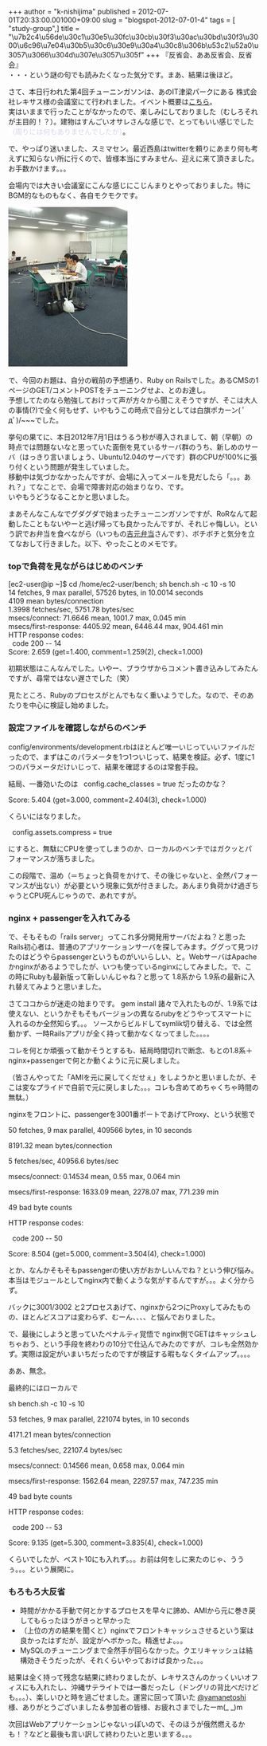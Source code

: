 +++
author = "k-nishijima"
published = 2012-07-01T20:33:00.001000+09:00
slug = "blogspot-2012-07-01-4"
tags = [ "study-group",]
title = "\u7b2c4\u56de\u30c1\u30e5\u30fc\u30cb\u30f3\u30ac\u30bd\u30f3\u3000\u6c96\u7e04\u30b5\u30c6\u30e9\u30a4\u30c8\u306b\u53c2\u52a0\u3057\u3066\u304d\u307e\u3057\u305f"
+++
『反省会、ああ反省会、反省会』  
・・・という謎の句でも読みたくなった気分です。まあ、結果は後ほど。  
  
<span
id="more"></span>さて、本日行われた第4回チューニンガソンは、あのIT津梁パークにある
株式会社レキサス様の会議室にて行われました。イベント概要は[こちら](http://www.zusaar.com/event/312058)。  
実はいままで行ったことがなかったので、楽しみにしておりました（むしろそれが主目的！？）。建物はすんごいオサレさんな感じで、とってもいい感じでした<span
class="Apple-style-span" style="background-color: white;"><span
class="Apple-style-span"
style="color: #d9d2e9;">（周りには何もありませんでしたが）</span></span>。  
  
で、やっぱり迷いました、スミマセン。最近西島はtwitterを頼りにあまり何も考えずに知らない所に行くので、皆様本当にすみません、迎えに来て頂きました。お手数かけます。。。  
  
会場内では大きい会議室にこんな感じにこじんまりとやっておりました。特にBGM的なものもなく、各自モクモクです。  

[![](/images/blogspot/thumbnails/blogspot-2012-07-01-4-2012-07-01+13.13.34.jpg)](/images/blogspot/blogspot-2012-07-01-4-2012-07-01+13.13.34.jpg)

  
で、今回のお題は、自分の戦前の予想通り、Ruby on
Railsでした。あるCMSの1ページのGET/コメントPOSTをチューニングせよ、とのお達し。  
予想してたのなら勉強しておけって声が方々から聞こえそうですが、そこは大人の事情(?)で全く何もせず、いやもうこの時点で自分としては白旗ポカーン(
ﾟдﾟ)/~~~でした。  
  
挙句の果てに、本日2012年7月1日はうるう秒が導入されまして、朝（早朝）の時点では問題ないなと思っていた面倒を見ているサーバ群のうち、新しめのサーバ（はっきり言いましょう、Ubuntu12.04のサーバです）群のCPUが100%に張り付くという問題が発生していました。  
移動中は気づかなかったんですが、会場に入ってメールを見だしたら「。。。あれ？」てなことで、会場で障害対応の始まりなり、です。  
いやもうどうなることかと思いました。  
  
まあそんなこんなでグダグダで始まったチューニンガソンですが、RoRなんて起動したこともないやーと逃げ帰っても良かったんですが、それじゃ悔しい。という訳でお弁当を食べながら（いつもの[吉元弁当](http://www.musu-b.com/shop2077/)さんです）、ボチボチと気分を立てなおして行きました。以下、やったことのメモです。  
  

### topで負荷を見ながらはじめのベンチ

  
\[ec2-user@ip ~\]$ cd /home/ec2-user/bench; sh bench.sh -c 10 -s 10  
14 fetches, 9 max parallel, 57526 bytes, in 10.0014 seconds  
4109 mean bytes/connection  
1.3998 fetches/sec, 5751.78 bytes/sec  
msecs/connect: 71.6646 mean, 1001.7 max, 0.045 min  
msecs/first-response: 4405.92 mean, 6446.44 max, 904.461 min  
HTTP response codes:  
  code 200 -- 14  
Score: 2.659 (get=1.400, comment=1.259(2), check=1.000)  

  

初期状態はこんなんでした。いやー、ブラウザからコメント書き込みしてみたんですが、尋常ではない遅さでした（笑）

見たところ、Rubyのプロセスがとんでもなく重いようでした。なので、そのあたりを中心に検証し始めました。

  

### 設定ファイルを確認しながらのベンチ

config/environments/development.rbはほとんど唯一いじっていいファイルだったので、まずはこのパラメータを1つ1ついじって、結果を検証。必ず、1度に1つのパラメータだけいじって、結果を確認するのは常套手段。

結局、一番効いたのは   config.cache\_classes = true だったのかな？

Score: 5.404 (get=3.000, comment=2.404(3), check=1.000)

くらいにはなりました。

  

  config.assets.compress = true

にすると、無駄にCPUを使ってしまうのか、ローカルのベンチではガクッとパフォーマンスが落ちました。

  

この段階で、温め（＝ちょっと負荷をかけて、その後じゃないと、全然パフォーマンスが出ない）が必要という現象に気が付きました。あんまり負荷かけ過ぎちゃうとCPU死んじゃうので、あれですが。

  

### nginx + passengerを入れてみる

で、そもそもの「rails
server」ってこれ多分開発用サーバだよね？と思ったRails初心者は、普通のアプリケーションサーバを探してみます。ググって見つけたのはどうやらpassengerというものがいいらしい、と。WebサーバはApacheかnginxがあるようでしたが、いつも使っているnginxにしてみました。で、この時にRubyも最新版って新しいんじゃね？と思って
1.8系から 1.9系の最新に入れ替えてみようと思いました。

さてココからが迷走の始まりです。 gem install
諸々で入れたものが、1.9系では使えない、というかそもそもバージョンの異なるrubyをどうやってスマートに入れるのか全然知らず。。。
ソースからビルドしてsymlik切り替える、では全然動かず、一時Railsアプリが全く持って動かなくなってました。。。。

  

コレを何とか頑張って動かそうとするも、結局時間切れで断念、もとの1.8系＋nginx+passengerで何とか動くように元に戻しました。

（皆さんやってた「AMIを元に戻してくだせぇ」をしようかと思いましたが、そこは変なプライドで自前で元に戻しました。。。コレも含めてめちゃくちゃ時間の無駄。）

  

nginxをフロントに、passengerを3001番ポートであげてProxy、という状態で

50 fetches, 9 max parallel, 409566 bytes, in 10 seconds

8191.32 mean bytes/connection

5 fetches/sec, 40956.6 bytes/sec

msecs/connect: 0.14534 mean, 0.55 max, 0.064 min

msecs/first-response: 1633.09 mean, 2278.07 max, 771.239 min

49 bad byte counts

HTTP response codes:

  code 200 -- 50

Score: 8.504 (get=5.000, comment=3.504(4), check=1.000)

とか、なんかそもそもpassengerの使い方がおかしいんでね？という伸び悩み。本当はモジュールとしてnginx内で動くような気がするんですが。。。よく分からず。

  

バックに3001/3002
と2プロセスあげて、nginxから2つにProxyしてみたものの、ほとんどスコアは変わらず、むーん、、、、と悩んでおりました。

  

で、最後にしようと思っていたペナルティ覚悟で
nginx側でGETはキャッシュしちゃおう、という手段を終わりの10分で仕込んでみたのですが、コレも全然効かず。実際は設定がいまいちだったのですが検証する暇もなくタイムアップ。。。。

ああ、無念。

  

最終的にはローカルで

sh bench.sh -c 10 -s 10

53 fetches, 9 max parallel, 221074 bytes, in 10 seconds

4171.21 mean bytes/connection

5.3 fetches/sec, 22107.4 bytes/sec

msecs/connect: 0.14566 mean, 0.658 max, 0.064 min

msecs/first-response: 1562.64 mean, 2297.57 max, 747.235 min

49 bad byte counts

HTTP response codes:

  code 200 -- 53

Score: 9.135 (get=5.300, comment=3.835(4), check=1.000)

くらいでしたが、ベスト10にも入れず。。。お前は何をしに来たのじゃ、ううぅ。。。という展開に。

  

### もろもろ大反省

-   時間がかかる手動で何とかするプロセスを早々に諦め、AMIから元に巻き戻してもらったほうがきっと早かった
-   （上位の方の結果を聞くと）nginxでフロントキャッシュさせるという案は良かったはずだが、設定がヘボかった。精進せよ。。。
-   MySQLのチューニングまで全然手が回らなかった。クエリキャッシュは結構効きそうだったが、それくらいやっておけば良かった。。。

結果は全く持って残念な結果に終わりましたが、レキサスさんのかっくいいオフィスにも入れたし、沖縄サテライトでは一番だったし（ドングリの背比べだけども。。。）、楽しいひと時を過ごせました。運営に回って頂いた
[@yamanetoshi](https://twitter.com/#!/yamanetoshi)
様、ありがとうございました＆参加者の皆様、お疲れさまでしたーm(\_ \_)m

  

次回はWebアプリケーションじゃないっぽいので、そのほうが俄然燃えるかも！？などと最後も言い訳して終わりたいと思いまする。。。
